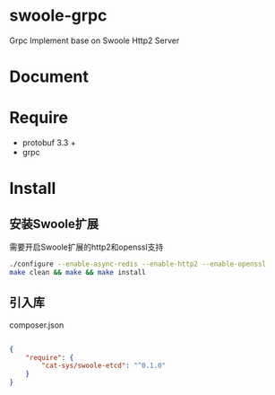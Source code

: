 # swoole-grpc
Grpc Implement base on Swoole Http2 Server

# Document

# Require

* protobuf 3.3 +
* grpc 

# Install

## 安装Swoole扩展

需要开启Swoole扩展的http2和openssl支持

```bash
./configure --enable-async-redis --enable-http2 --enable-openssl
make clean && make && make install
```

## 引入库
composer.json

```json

{
    "require": {
        "cat-sys/swoole-etcd": "^0.1.0"
    }
}

```